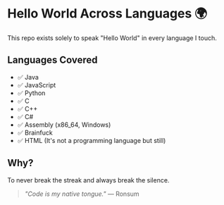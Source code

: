 # Hello World Across Languages 🌍

This repo exists solely to speak "Hello World" in every language I touch.

## Languages Covered

- ✅ Java
- ✅ JavaScript
- ✅ Python
- ✅ C
- ✅ C++
- ✅ C#
- ✅ Assembly (x86_64, Windows)
- ✅ Brainfuck
- ✅ HTML (It's not a programming language but still)

## Why?

To never break the streak and always break the silence.

> *"Code is my native tongue."* — Ronsum
